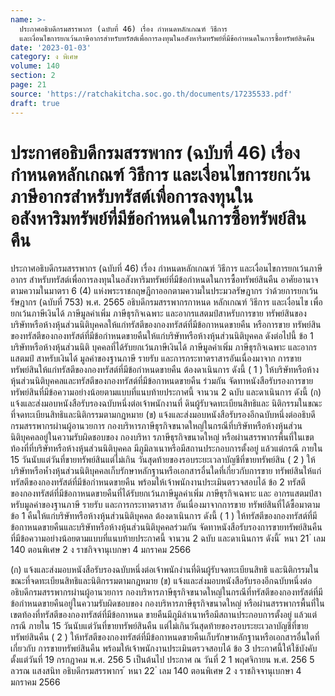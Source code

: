 ```yaml
---
name: >-
  ประกาศอธิบดีกรมสรรพากร (ฉบับที่ 46) เรื่อง กำหนดหลักเกณฑ์ วิธีการ
  และเงื่อนไขการยกเว้นภาษีอากรสำหรับทรัสต์เพื่อการลงทุนในอสังหาริมทรัพย์ที่มีข้อกำหนดในการซื้อทรัพย์สินคืน
date: '2023-01-03'
category: ง พิเศษ
volume: 140
section: 2
page: 21
source: 'https://ratchakitcha.soc.go.th/documents/17235533.pdf'
draft: true
---
```


# ประกาศอธิบดีกรมสรรพากร (ฉบับที่ 46) เรื่อง กำหนดหลักเกณฑ์ วิธีการ และเงื่อนไขการยกเว้นภาษีอากรสำหรับทรัสต์เพื่อการลงทุนในอสังหาริมทรัพย์ที่มีข้อกำหนดในการซื้อทรัพย์สินคืน

ประกาศอธิบดีกรมสรรพากร (ฉบับที่ 46) เรื่อง กำหนดหลักเกณฑ์ วิธีการ และเงื่อนไขการยกเว้นภาษีอากร สำหรับทรัสต์เพื่อการลงทุนในอสังหาริมทรัพย์ที่มีข้อกำหนดในการซื้อทรัพย์สินคืน อาศัยอานาจตามความในมาตรา 6 (4) แห่งพระราชกฤษฎีกาออกตามความในประมวลรัษฎากร ว่าด้วยการยกเว้นรัษฎากร (ฉบับที่ 753) พ.ศ. 2565 อธิบดีกรมสรรพากรกาหนด หลักเกณฑ์ วิธีการ และเงื่อนไข เพื่อยกเว้นภาษีเงินได้ ภาษีมูลค่าเพิ่ม ภาษีธุรกิจเฉพาะ และอากรแสตมป์สาหรับการขาย ทรัพย์สินของบริษัทหรือห้างหุ้นส่วนนิติบุคคลให้แก่ทรัสตีของกองทรัสต์ที่มีข้อกาหนดขายคืน หรือการขาย ทรัพย์สินของทรัสตีของกองทรัสต์ที่มีข้อกำหนดขายคืนให้แก่บริษัทหรือห้างหุ้นส่วนนิติบุคคล ดังต่อไปนี้ ข้อ 1 บริษัทหรือห้างหุ้นส่วนนิติ บุคคลที่ได้รับยกเว้นภาษีเงินได้ ภาษีมูลค่าเพิ่ม ภาษีธุรกิจเฉพาะ และอากรแสตมป์ สาหรับเงินได้ มูลค่าของฐานภาษี รายรับ และการกระทาตราสารอันเนื่องมาจาก การขายทรัพย์สินให้แก่ทรัสตีของกองทรัสต์ที่มีข้อกำหนดขายคืน ต้องดาเนินการ ดังนี้ ( 1 ) ให้บริษัทหรือห้างหุ้นส่วนนิติบุคคลและทรัสตีของกองทรัสต์ที่มีข้อกาหนดขายคืน ร่วมกัน จัดทาหนังสือรับรองการขายทรัพย์สินที่มีข้อความอย่างน้อยตามแบบที่แนบท้ายประกาศนี้ จานวน 2 ฉบับ และดาเนินการ ดังนี้ (ก) แจ้งและส่งมอบหนังสือรับรองฉบับหนึ่งต่อเจ้าพนักงานที่ ดินผู้รับจดทะเบียนสิทธิและ นิติกรรมในขณะที่จดทะเบียนสิทธิและนิติกรรมตามกฎหมาย (ข) แจ้งและส่งมอบหนังสือรับรองอีกฉบับหนึ่งต่ออธิบดีกรมสรรพากรผ่านผู้อานวยการ กองบริหารภาษีธุรกิจขนาดใหญ่ในกรณีที่บริษัทหรือห้างหุ้นส่วนนิติบุคคลอยู่ในความรับผิดชอบของ กองบริหา รภาษีธุรกิจขนาดใหญ่ หรือผ่านสรรพากรพื้นที่ในเขตท้องที่ที่บริษัทหรือห้างหุ้นส่วนนิติบุคคล มีภูมิลาเนาหรือมีสถานประกอบการตั้งอยู่ แล้วแต่กรณี ภายใน 15 วันนับแต่วันที่ขายทรัพย์สินแต่ไม่เกิน วันสุดท้ายของรอบระยะเวลาบัญชีที่ขายทรัพย์สิน ( 2 ) ให้บริษัทหรือห้ำงหุ้นส่วนนิติบุคคลเก็บรักษาหลักฐานหรือเอกสารอื่นใดที่เกี่ยวกับการขาย ทรัพย์สินให้แก่ทรัสตีของกองทรัสต์ที่มีข้อกำหนดขายคืน พร้อมให้เจ้าพนักงานประเมินตรวจสอบได้ ข้อ 2 ทรัสตีของกองทรัสต์ที่มีข้อกาหนดขายคืนที่ได้รับยกเว้นภาษีมูลค่าเพิ่ม ภาษีธุรกิจเฉพาะ และ อากรแสตมป์สาหรับมูลค่าของฐานภาษี รายรับ และการกระทาตราสาร อันเนื่องมาจากการขาย ทรัพย์สินที่ได้ซื้อมาตามข้อ 1 คืนให้แก่บริษัทหรือห้างหุ้นส่วนนิติบุคคล ต้องดาเนินการ ดังนี้ ( 1 ) ให้ทรัสตีของกองทรัสต์ที่มีข้อกาหนดขายคืนและบริษัทหรือห้างหุ้นส่วนนิติบุคคลร่วมกัน จัดทาหนังสือรับรองการขายทรัพย์สินคืนที่มีข้อความอย่างน้อยตามแบบที่แนบท้ายประกาศนี้ จานวน 2 ฉบับ และดาเนินการ ดังนี้ ้ หนา 21 ่ เลม 140 ตอนพิเศษ 2 ง ราชกิจจานุเบกษา 4 มกราคม 2566

(ก) แจ้งและส่งมอบหนังสือรับรองฉบับหนึ่งต่อเจ้าพนักงำนที่ดินผู้รับจดทะเบียนสิทธิ และนิติกรรมในขณะที่จดทะเบียนสิทธิและนิติกรรมตามกฎหมาย (ข) แจ้งและส่งมอบหนังสือรับรองอีกฉบับหนึ่งต่ออธิบดีกรมสรรพากรผ่านผู้อานวยการ กองบริหารภาษีธุรกิจขนาดใหญ่ในกรณีที่ทรัสตีของกองทรัสต์ที่มีข้อกำหนดขายคืนอยู่ในความรับผิดชอบของ กองบริหารภาษีธุรกิจขนาดใหญ่ หรือผ่านสรรพากรพื้นที่ในเขตท้องที่ทรัสตีของกองทรัสต์ที่มีข้อกาหนด ขายคืนมีภูมิลำเนาหรือมีสถานประกอบการตั้งอยู่ แล้วแต่กรณี ภายใน 15 วันนับแต่วันที่ขายทรัพย์สินคืน แต่ไม่เกินวันสุดท้ายของรอบระยะเวลาบัญชีที่ขายทรัพย์สินคืน ( 2 ) ให้ทรัสตีของกองทรัสต์ที่มีข้อกาหนดขายคืนเก็บรักษาหลักฐานหรือเอกสารอื่นใดที่เกี่ยวกับ การขายทรัพย์สินคืน พร้อมให้เจ้าพนักงานประเมินตรวจสอบได้ ข้อ 3 ประกาศนี้ให้ใช้บังคับตั้งแต่วันที่ 19 กรกฎาคม พ.ศ. 256 5 เป็นต้นไป ประกาศ ณ วันที่ 2 1 พฤศจิกายน พ.ศ. 256 5 ลวรณ แสงสนิท อธิบดีกรมสรรพากร ้ หนา 22 ่ เลม 140 ตอนพิเศษ 2 ง ราชกิจจานุเบกษา 4 มกราคม 2566



